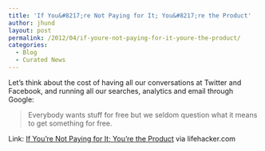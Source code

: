```yaml
---
title: 'If You&#8217;re Not Paying for It; You&#8217;re the Product'
author: jhund
layout: post
permalink: /2012/04/if-youre-not-paying-for-it-youre-the-product/
categories:
  - Blog
  - Curated News
---
```

Let&#8217;s think about the cost of having all our conversations at Twitter and Facebook, and running all our searches, analytics and email through Google:

> Everybody wants stuff for free but we seldom question what it means to get something for free.

Link: [If You&#8217;re Not Paying for It; You&#8217;re the Product][1] via lifehacker.com

 [1]: http://lifehac.kr/Hh4v2l